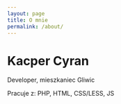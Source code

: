 ```yaml
---
layout: page
title: O mnie
permalink: /about/
---
```


Kacper Cyran
============

Developer, mieszkaniec Gliwic

Pracuje z: PHP, HTML, CSS/LESS, JS

